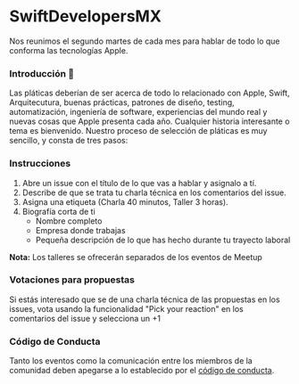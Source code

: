 # SwiftDevelopersMX

Nos reunimos el segundo martes de cada mes para hablar de todo lo que conforma las tecnologías Apple.

### Introducción 📖

Las pláticas deberían de ser acerca de todo lo relacionado con Apple, Swift, Arquitecutura, buenas prácticas, patrones de diseño, testing, automatización, ingeniería de software, experiencias del mundo real y nuevas cosas que Apple presenta cada año. Cualquier historia interesante o tema es bienvenido. Nuestro proceso de selección de pláticas es muy sencillo, y consta de tres pasos:

### Instrucciones

1. Abre un issue con el título de lo que vas a hablar y asignalo a tí.
2. Describe de que se trata tu charla técnica en los comentarios del issue.
3. Asigna una etiqueta (Charla 40 minutos, Taller 3 horas).
4. Biografía corta de ti
    * Nombre completo
    * Empresa donde trabajas
    * Pequeña descripción de lo que has hecho durante tu trayecto laboral

**Nota:** Los talleres se ofrecerán separados de los eventos de Meetup

### Votaciones para propuestas

Si estás interesado que se de una charla técnica de las propuestas en los issues, vota usando la funcionalidad "Pick your reaction" en los comentarios del issue y selecciona un +1

### Código de Conducta

Tanto los eventos como la comunicación entre los miembros de la comunidad deben apegarse a lo establecido por el [código de conducta](https://github.com/swiftdevelopersmx/codigodeconducta).
